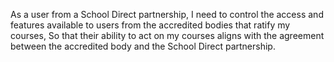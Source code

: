 As a user from a School Direct partnership,
I need to control the access and features available to users from the accredited bodies that ratify my courses,
So that their ability to act on my courses aligns with the agreement between the accredited body and the School Direct partnership.

